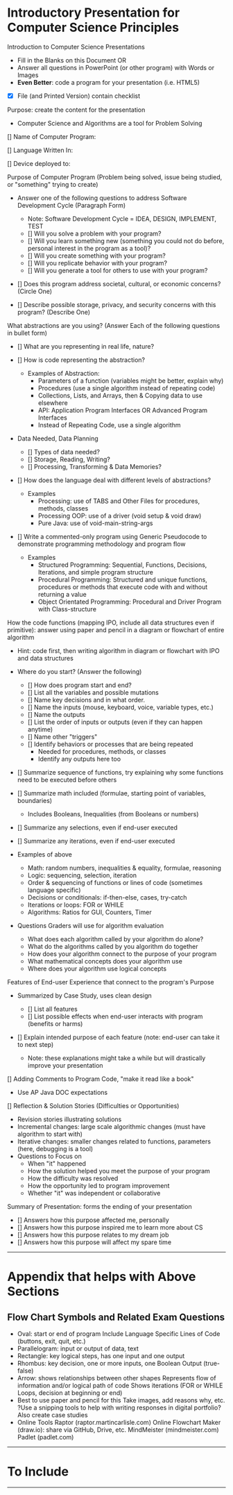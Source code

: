 # Introductory Presentation for Computer Science Principles

Introduction to Computer Science Presentations
- Fill in the Blanks on this Document OR
- Answer all questions in PowerPoint (or other program) with Words or Images
- **Even Better**: code a program for your presentation (i.e. HTML5)
- [X] File (and Printed Version) contain checklist

Purpose: create the content for the presentation
- Computer Science and Algorithms are a tool for Problem Solving

[] Name of Computer Program:

[] Language Written In:

[] Device deployed to:

Purpose of Computer Program (Problem being solved, issue being studied, or "something" trying to create)
- Answer one of the following questions to address Software Development Cycle (Paragraph Form)
  - Note: Software Development Cycle = IDEA, DESIGN, IMPLEMENT, TEST
  - [] Will you solve a problem with your program?
  - [] Will you learn something new (something you could not do before, personal interest in the program as a tool)?
  - [] Will you create something with your program?
  - [] Will you replicate behavior with your program?
  - [] Will you generate a tool for others to use with your program?

- [] Does this program address societal, cultural, or economic concerns? (Circle One)

- [] Describe possible storage, privacy, and security concerns with this program? (Describe One)

What abstractions are you using? (Answer Each of the following questions in bullet form)

- [] What are you representing in real life, nature?

- [] How is code representing the abstraction?
  - Examples of Abstraction:
    - Parameters of a function (variables might be better, explain why)
    - Procedures (use a single algorithm instead of repeating code)
    - Collections, Lists, and Arrays, then & Copying data to use elsewhere
    - API: Application Program Interfaces OR Advanced Program Interfaces
    - Instead of Repeating Code, use a single algorithm

- Data Needed, Data Planning
  - [] Types of data needed?
  - [] Storage, Reading, Writing?
  - [] Processing, Transforming & Data Memories?

- [] How does the language deal with different levels of abstractions?
  - Examples
    - Processing: use of TABS and Other Files for procedures, methods, classes
    - Processing OOP: use of a driver (void setup & void draw)
    - Pure Java: use of void-main-string-args

- [] Write a commented-only program using Generic Pseudocode to demonstrate programming methodology and program flow
  - Examples
    - Structured Programming: Sequential, Functions, Decisions, Iterations, and simple program structure
    - Procedural Programming: Structured and unique functions, procedures or methods that execute code with and without returning a value
    - Object Orientated Programming: Procedural and Driver Program with Class-structure

How the code functions (mapping IPO, include all data structures even if primitive): answer using paper and pencil in a diagram or flowchart of entire algorithm
- Hint: code first, then writing algorithm in diagram or flowchart with IPO and data structures

- Where do you start? (Answer the following)
  - [] How does program start and end?
  - [] List all the variables and possible mutations
  - [] Name key decisions and in what order.
  - [] Name the inputs (mouse, keyboard, voice, variable types, etc.)
  - [] Name the outputs
  - [] List the order of inputs or outputs (even if they can happen anytime)
  - [] Name other "triggers"
  - [] Identify behaviors or processes that are being repeated
    - Needed for procedures, methods, or classes
    - Identify any outputs here too

- [] Summarize sequence of functions, try explaining why some functions need to be executed before others

- [] Summarize math included (formulae, starting point of variables, boundaries)
  - Includes Booleans, Inequalities (from Booleans or numbers)

- [] Summarize any selections, even if end-user executed

- [] Summarize any iterations, even if end-user executed

- Examples of above
  - Math: random numbers, inequalities & equality, formulae, reasoning
  - Logic: sequencing, selection, iteration
  - Order & sequencing of functions or lines of code (sometimes language specific)
  - Decisions or conditionals: if-then-else, cases, try-catch
  - Iterations or loops: FOR or WHILE
  - Algorithms: Ratios for GUI, Counters, Timer

- Questions Graders will use for algorithm evaluation
  - What does each algorithm called by your algorithm do alone?
  - What do the algorithms called by you algorithm do together
  - How does your algorithm connect to the purpose of your program
  - What mathematical concepts does your algorithm use
  - Where does your algorithm use logical concepts

Features of End-user Experience that connect to the program's Purpose
- Summarized by Case Study, uses clean design
  - [] List all features
  - [] List possible effects when end-user interacts with program (benefits or harms)

- [] Explain intended purpose of each feature (note: end-user can take it to next step)
  - Note: these explanations might take a while but will drastically improve your presentation

[] Adding Comments to Program Code, "make it read like a book"
- Use AP Java DOC expectations

[] Reflection & Solution Stories (Difficulties or Opportunities)
- Revision stories illustrating solutions
- Incremental changes: large scale algorithmic changes (must have algorithm to start with)
- Iterative changes: smaller changes related to functions, parameters (here, debugging is a tool)
- Questions to Focus on
  - When "it" happened
  - How the solution helped you meet the purpose of your program
  - How the difficulty was resolved
  - How the opportunity led to program improvement
  - Whether "it" was independent or collaborative

Summary of Presentation: forms the ending of your presentation
- [] Answers how this purpose affected me, personally
- [] Answers how this purpose inspired me to learn more about CS
- [] Answers how this purpose relates to my dream job
- [] Answers how this purpose will affect my spare time

---

# Appendix that helps with Above Sections

## Flow Chart Symbols and Related Exam Questions
- Oval: start or end of program
  Include Language Specific Lines of Code (buttons, exit, quit, etc.)
- Parallelogram: input or output of data, text
- Rectangle: key logical steps, has one input and one output
- Rhombus: key decision, one or more inputs, one Boolean Output (true-false)
- Arrow: shows relationships between other shapes
  Represents flow of information and/or logical path of code
  Shows iterations (FOR or WHILE Loops, decision at beginning or end)
- Best to use paper and pencil for this
  Take images, add reasons why, etc.
  ?Use a snipping tools to help with writing responses in digital portfolio?
  Also create case studies
- Online Tools
  Raptor (raptor.martincarlisle.com)
  Online Flowchart Maker (draw.io): share via GitHub, Drive, etc.
  MindMeister (mindmeister.com)
  Padlet (padlet.com)

---

# To Include


---

